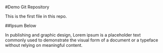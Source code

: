 #Demo Git Repository

This is the first file in this repo.

##Ipsum Below

In publishing and graphic design, Lorem ipsum is a 
placeholder text commonly used to demonstrate the 
visual form of a document or a typeface without 
relying on meaningful content. 